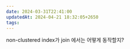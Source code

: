 ```yaml
---
date: 2024-03-31T22:41:00
updatedAt: 2024-04-21 18:32:05+2650
tags: 
---
```

non-clustered index가 join 에서는 어떻게 동작할지?